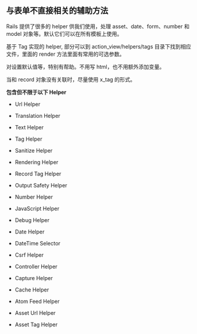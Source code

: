 ## 与表单不直接相关的辅助方法

Rails 提供了很多的 helper 供我们使用，处理 asset、date、form、number 和 model 对象等。默认它们可以在所有模板上使用。

基于 Tag 实现的 helper, 部分可以到 action_view/helpers/tags 目录下找到相应文件，里面的 render 方法里面有常用的可选参数。

对设置默认值等，特别有帮助。不用写 html，也不用额外添加变量。

当和 record 对象没有关联时，尽量使用 x_tag 的形式。

**包含但不限于以下 Helper**

- Url Helper

- Translation Helper

- Text Helper

- Tag Helper

- Sanitize Helper

- Rendering Helper

- Record Tag Helper

- Output Safety Helper

- Number Helper

- JavaScript Helper

- Debug Helper

- Date Helper

- DateTime Selector

- Csrf Helper

- Controller Helper

- Capture Helper

- Cache Helper

- Atom Feed Helper

- Asset Url Helper

- Asset Tag Helper

